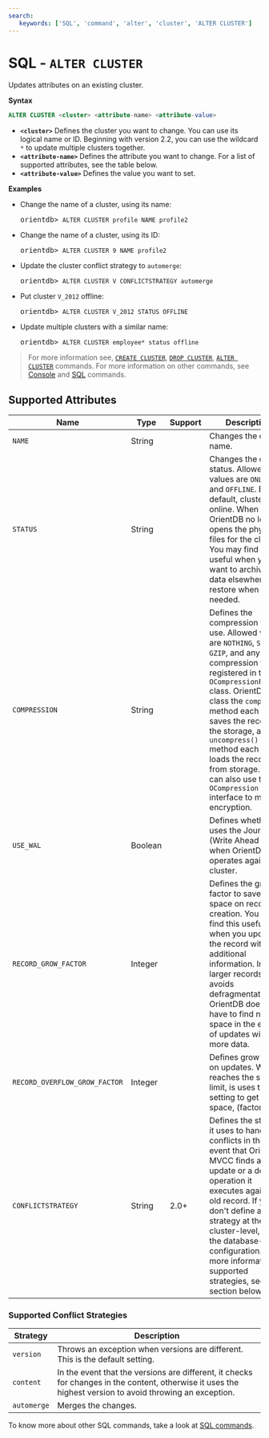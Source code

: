 ```yaml
---
search:
   keywords: ['SQL', 'command', 'alter', 'cluster', 'ALTER CLUSTER']
---
```

# SQL - `ALTER CLUSTER`

Updates attributes on an existing cluster.

**Syntax**

```sql
ALTER CLUSTER <cluster> <attribute-name> <attribute-value>
```

- **`<cluster>`** Defines the cluster you want to change.  You can use its logical name or ID.  Beginning with version 2.2, you can use the wildcard `*` to update multiple clusters together.
- **`<attribute-name>`** Defines the attribute you want to change.  For a list of supported attributes, see the table below.
- **`<attribute-value>`** Defines the value you want to set.

**Examples**

- Change the name of a cluster, using its name:

  <pre>
  orientdb> <code class="lang-sql userinput">ALTER CLUSTER profile NAME profile2</code>
  </pre>

- Change the name of a cluster, using its ID:

  <pre>
  orientdb> <code class="lang-sql userinput">ALTER CLUSTER 9 NAME profile2</code>
  </pre>

- Update the cluster conflict strategy to `automerge`:

  <pre>
  orientdb> <code class="lang-sql userinput">ALTER CLUSTER V CONFLICTSTRATEGY automerge</code>
  </pre>

- Put cluster `V_2012` offline:

  <pre>
  orientdb> <code class='lang-sql userinput'>ALTER CLUSTER V_2012 STATUS OFFLINE</code>
  </pre>

- Update multiple clusters with a similar name:

  <pre>
  orientdb> <code class='lang-sql userinput'>ALTER CLUSTER employee* status offline</code>
  </pre>



>For more information see, [`CREATE CLUSTER`](SQL-Create-Cluster.md), [`DROP CLUSTER`](SQL-Drop-Cluster.md), [`ALTER CLUSTER`](SQL-Alter-Cluster.md) commands.  For more information on other commands, see [Console](../console/Console-Commands.md) and [SQL](SQL.md) commands.

## Supported Attributes

| Name | Type | Support | Description |
|---|---|---|---|
| `NAME` | String | | Changes the cluster name. |
| `STATUS`| String | | Changes the cluster status.  Allowed values are `ONLINE` and `OFFLINE`.  By default, clusters are online.  When offline, OrientDB no longer opens the physical files for the cluster.  You may find this useful when you want to archive old data elsewhere and restore when needed.|
| `COMPRESSION` | String | | Defines the compression type to use.  Allowed values are `NOTHING`, `SNAPPY`, `GZIP`, and any other compression types registered in the `OCompressionFactory` class.  OrientDB class the `compress()` method each time it saves the record to the storage, and the `uncompress()` method each time it loads the record from storage.  You can also use the `OCompression` interface to manage encryption.|
|`USE_WAL`| Boolean || Defines whether it uses the Journal (Write Ahead Log) when OrientDB operates against the cluster.|
| `RECORD_GROW_FACTOR`|Integer| | Defines the grow factor to save more space on record creation.  You may find this useful when you update the record with additional information.  In larger records, this avoids defragmentation, as OrientDB doesn't have to find new space in the event of updates with more data.|
|`RECORD_OVERFLOW_GROW_FACTOR`|Integer|| Defines grow factor on updates.  When it reaches the size limit, is uses this setting to get more space, (factor > 1).|
|`CONFLICTSTRATEGY`|String|2.0+| Defines the strategy it uses to handle conflicts in the event that OrientDB MVCC finds an update or a delete operation it executes against an old record.  If you don't define a strategy at the cluster-level, it uses the database-level configuration.  For more information on supported strategies, see the section below.|

### Supported Conflict Strategies

| Strategy | Description |
|---|---|
| `version` | Throws an exception when versions are different.  This is the default setting. |
| `content` | In the event that the versions are different, it checks for changes in the content, otherwise it uses the highest version to avoid throwing an exception.|
| `automerge` | Merges the changes.|





To know more about other SQL commands, take a look at [SQL commands](SQL.md).
